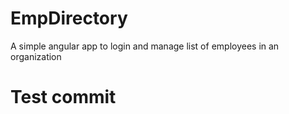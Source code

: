 # EmpDirectory
A simple angular app to login and manage list of employees in an organization

# Test commit